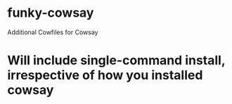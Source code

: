 # funky-cowsay
Additional Cowfiles for Cowsay

# Will include single-command install, irrespective of how you installed cowsay
